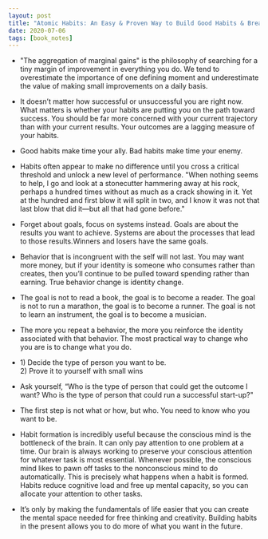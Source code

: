 ```yaml
---
layout: post
title: "Atomic Habits: An Easy & Proven Way to Build Good Habits & Break Bad Ones - James Clear"
date: 2020-07-06
tags: [book_notes]
---
```


- <p>"The aggregation of marginal gains" is the philosophy of searching for a tiny margin of improvement in everything you do. We tend to overestimate the importance of one defining moment and underestimate the value of making small improvements on a daily basis.</p>

- <p>It doesn’t matter how successful or unsuccessful you are right now. What matters is whether your habits are putting you on the path toward success. You should be far more concerned with your current trajectory than with your current results. Your outcomes are a lagging measure of your habits.</p>

- <p>Good habits make time your ally. Bad habits make time your enemy.</p>

- <p>Habits often appear to make no difference until you cross a critical threshold and unlock a new level of performance. "When nothing seems to help, I go and look at a stonecutter hammering away at his rock, perhaps a hundred times without as much as a crack showing in it. Yet at the hundred and first blow it will split in two, and I know it was not that last blow that did it—but all that had gone before."</p>

- <p>Forget about goals, focus on systems instead. Goals are about the results you want to achieve. Systems are about the processes that lead to those results.Winners and losers have the same goals.</p>

- <p>Behavior that is incongruent with the self will not last. You may want more money, but if your identity is someone who consumes rather than creates, then you’ll continue to be pulled toward spending rather than earning. True behavior change is identity change.</p>

- <p>The goal is not to read a book, the goal is to become a reader. The goal is not to run a marathon, the goal is to become a runner. The goal is not to learn an instrument, the goal is to become a musician.</p>

- <p>The more you repeat a behavior, the more you reinforce the identity associated with that behavior. The most practical way to change who you are is to change what you do.</p>

- <p>
    1) Decide the type of person you want to be.<br>
    2) Prove it to yourself with small wins</p>

- <p>Ask yourself, “Who is the type of person that could get the outcome I want? Who is the type of person that could run a successful start-up?"</p>

- <p>The first step is not what or how, but who. You need to know who you want to be.</p>

- <p>Habit formation is incredibly useful because the conscious mind is the bottleneck of the brain. It can only pay attention to one problem at a time. Our brain is always working to preserve your conscious attention for whatever task is most essential. Whenever possible, the conscious mind likes to pawn off tasks to the nonconscious mind to do automatically. This is precisely what happens when a habit is formed. Habits reduce cognitive load and free up mental capacity, so you can allocate your attention to other tasks.</p>

- <p>It’s only by making the fundamentals of life easier that you can create the mental space needed for free thinking and creativity. Building habits in the present allows you to do more of what you want in the future.</p>